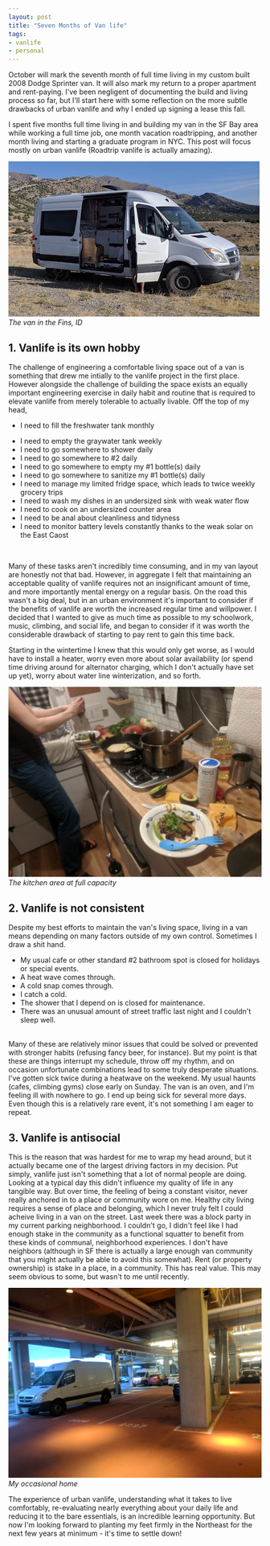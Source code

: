 ```yaml
---
layout: post
title: "Seven Months of Van life"
tags:
- vanlife
- personal
---
```


October will mark the seventh month of full time living in my custom built 2008 Dodge Sprinter van. It will also mark my return to a proper apartment and rent-paying. I've been negligent of documenting the build and living process so far, but I'll start here with some reflection on the more subtle drawbacks of urban vanlife and why I ended up signing a lease this fall.

I spent five months full time living in and building my van in the SF Bay area while working a full time job, one month vacation roadtripping, and another month living and starting a graduate program in NYC. This post will focus mostly on urban vanlife (Roadtrip vanlife is actually amazing).

![Van in the Fins, ID](/images/van_fins.jpg)
*The van in the Fins, ID*

## 1. Vanlife is its own hobby
The challenge of engineering a comfortable living space out of a van is something that drew me intially to the vanlife project in the first place. However alongside the challenge of building the space exists an equally important engineering exercise in daily habit and routine that is required to elevate vanlife from merely tolerable to actually livable. Off the top of my head,

* I need to fill the freshwater tank monthly
- I need to empty the graywater tank weekly
- I need to go somewhere to shower daily
- I need to go somewhere to #2 daily
- I need to go somewhere to empty my #1 bottle(s) daily
- I need to go somewhere to sanitize my #1 bottle(s) daily
- I need to manage my limited fridge space, which leads to twice weekly grocery trips
- I need to wash my dishes in an undersized sink with weak water flow
- I need to cook on an undersized counter area
- I need to be anal about cleanliness and tidyness
- I need to monitor battery levels constantly thanks to the weak solar on the East Caost

<br />

Many of these tasks aren't incredibly time consuming, and in my van layout are honestly not that bad. However, in aggregate I felt that maintaining an acceptable quality of vanlife requires not an insignificant amount of time, and more importantly mental energy on a regular basis. On the road this wasn't a big deal, but in an urban environment it's important to consider if the benefits of vanlife are worth the increased regular time and willpower. I decided that I wanted to give as much time as possible to my schoolwork, music, climbing, and social life, and began to consider if it was worth the considerable drawback of starting to pay rent to gain this time back.

Starting in the wintertime I knew that this would only get worse, as I would have to install a heater, worry even more about solar availability (or spend time driving around for alternator charging, which I don't actually have set up yet), worry about water line winterization, and so forth.

![Van Kitchen](/images/van_kitchen.jpg)
*The kitchen area at full capacity*

## 2. Vanlife is not consistent
Despite my best efforts to maintain the van's living space, living in a van means depending on many factors outside of my own control. Sometimes I draw a shit hand.

- My usual cafe or other standard #2 bathroom spot is closed for holidays or special events.
- A heat wave comes through.
- A cold snap comes through.
- I catch a cold.
- The shower that I depend on is closed for maintenance.
- There was an unusual amount of street traffic last night and I couldn't sleep well.

<br />
Many of these are relatively minor issues that could be solved or prevented with stronger habits (refusing fancy beer, for instance). But my point is that these are things interrupt my schedule, throw off my rhythm, and on occasion unfortunate combinations lead to some truly desperate situations. I've gotten sick twice during a heatwave on the weekend. My usual haunts (cafes, climbing gyms) close early on Sunday. The van is an oven, and I'm feeling ill with nowhere to go. I end up being sick for several more days. Even though this is a relatively rare event, it's not something I am eager to repeat.

## 3. Vanlife is antisocial

This is the reason that was hardest for me to wrap my head around, but it actually became one of the largest driving factors in my decision. Put simply, vanlife just isn't something that a lot of normal people are doing. Looking at a typical day this didn't influence my quality of life in any tangible way. But over time, the feeling of being a constant visitor, never really anchored in to a place or community wore on me. Healthy city living requires a sense of place and belonging, which I never truly felt I could acheive living in a van on the street. Last week there was a block party in my current parking neighborhood. I couldn't go, I didn't feel like I had enough stake in the community as a functional squatter to benefit from these kinds of communal, neighborhood experiences. I don't have neighbors (although in SF there is actually a large enough van community that you might actually be able to avoid this somewhat). Rent (or property ownership) is stake in a place, in a community. This has real value. This may seem obvious to some, but wasn't to me until recently.

![Van Parking](/images/van_parking.jpg)
*My occasional home*

The experience of urban vanlife, understanding what it takes to live comfortably, re-evaluating nearly everything about your daily life and reducing it to the bare essentials, is an incredible learning opportunity. But now I'm looking forward to planting my feet firmly in the Northeast for the next few years at minimum - it's time to settle down!

